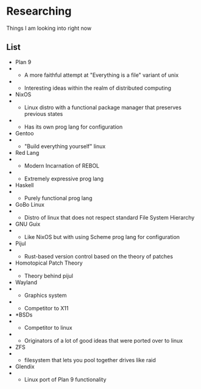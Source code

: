 # Researching
Things I am looking into right now

## List
- Plan 9
- - A more faithful attempt at "Everything is a file" variant of unix
- - Interesting ideas within the realm of distributed computing
- NixOS
- - Linux distro with a functional package manager that preserves previous states
- - Has its own prog lang for configuration
- Gentoo
- - "Build everything yourself" linux
- Red Lang
- - Modern Incarnation of REBOL
- - Extremely expressive prog lang
- Haskell
- - Purely functional prog lang
- GoBo Linux
- - Distro of linux that does not respect standard File System Hierarchy
- GNU Guix
- - Like NixOS but with using Scheme prog lang for configuration
- Pijul
- - Rust-based version control based on the theory of patches
- Homotopical Patch Theory
- - Theory behind pijul
- Wayland
- - Graphics system
- - Competitor to X11
- *BSDs
- - Competitor to linux
- - Originators of a lot of good ideas that were ported over to linux
- ZFS
- - filesystem that lets you pool together drives like raid
- Glendix
- - Linux port of Plan 9 functionality
